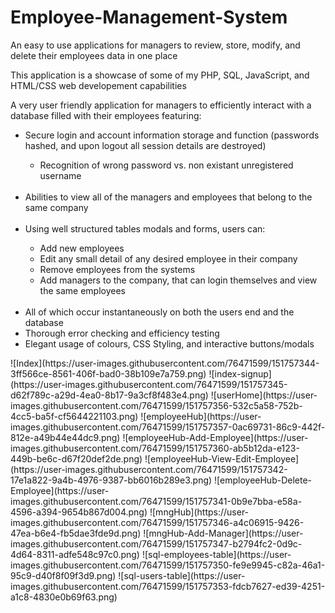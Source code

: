 # Employee-Management-System
An easy to use applications for managers to review, store, modify, and delete their employees data in one place

This application is a showcase of some of my PHP, SQL, JavaScript, and HTML/CSS web developement capabilities

A very user friendly application for managers to efficiently interact with a database filled with their employees featuring:
<ul>
  <li> Secure login and account information storage and function (passwords hashed, and upon logout all session details are destroyed)</li>
  <ul>
    <li>Recognition of wrong password vs. non existant unregistered username</li>
  </ul>
  <br>
  <li> Abilities to view all of the managers and employees that belong to the same company</li>
  <br>
  <li> Using well structured tables modals and forms, users can:</li>
  <ul>
    <li> Add new employees</li>
    <li> Edit any small detail of any desired employee in their company</li></li>
    <li> Remove employees from the systems</li>
    <li> Add managers to the company, that can login themselves and view the same employees</li>
  </ul>
  <br>
  <li> All of which occur instantaneously on both the users end and the database</li>
  <li> Thorough error checking and efficiency testing</li>
  <li> Elegant usage of colours, CSS Styling, and interactive buttons/modals
</ul>
![Index](https://user-images.githubusercontent.com/76471599/151757344-3ff566ce-8561-406f-bad0-38b109e7a759.png)
![index-signup](https://user-images.githubusercontent.com/76471599/151757345-d62f789c-a29d-4ea0-8b17-9a3cf8f483e4.png)
![userHome](https://user-images.githubusercontent.com/76471599/151757356-532c5a58-752b-4cc5-ba5f-cf5644221103.png)
![employeeHub](https://user-images.githubusercontent.com/76471599/151757357-0ac69731-86c9-442f-812e-a49b44e44dc9.png)
![employeeHub-Add-Employee](https://user-images.githubusercontent.com/76471599/151757360-ab5b12da-e123-449b-be6c-d67f20def2de.png)
![employeeHub-View-Edit-Employee](https://user-images.githubusercontent.com/76471599/151757342-17e1a822-9a4b-4976-9387-bb6016b289e3.png)
![employeeHub-Delete-Employee](https://user-images.githubusercontent.com/76471599/151757341-0b9e7bba-e58a-4596-a394-9654b867d004.png)
![mngHub](https://user-images.githubusercontent.com/76471599/151757346-a4c06915-9426-47ea-b6e4-fb5dae3fde9d.png)
![mngHub-Add-Manager](https://user-images.githubusercontent.com/76471599/151757347-b2794fc2-0d9c-4d64-8311-adfe548c97c0.png)
![sql-employees-table](https://user-images.githubusercontent.com/76471599/151757350-fe9e9945-c82a-46a1-95c9-d40f8f09f3d9.png)
![sql-users-table](https://user-images.githubusercontent.com/76471599/151757353-fdcb7627-ed39-4251-a1c8-4830e0b69f63.png)

